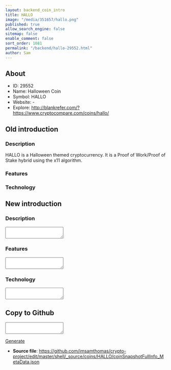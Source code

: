 ```yaml
---
layout: backend_coin_intro
title: HALLO
image: "/media/351657/hallo.png"
published: true
allow_search_engine: false
sitemap: false
enable_comment: false
sort_order: 1081
permalink: "/backend/hallo-29552.html"
author: Sam
---
```


## About

- ID: 29552
- Name: Halloween Coin
- Symbol: HALLO
- Website: -
- Explore: http://blankrefer.com/?https://www.cryptocompare.com/coins/hallo/


## Old introduction

### Description

<p>HALLO is a Halloween themed cryptocurrency. It is a Proof of Work/Proof of Stake hybrid using the x11 algorithm.</p>

### Features


### Technology




## New introduction


### Description
<textarea id="meta_description" name="description"></textarea>

### Features
<textarea id="meta_features" name="features"></textarea>

### Technology
<textarea id="meta_technology" name="technology"></textarea>


## Copy to Github

<textarea id="coinsnapshotfullinfo_metadata"></textarea>

<a href="#gen" onclick="generateMetaDatJson()">Generate</a>

- **Source file**: <a href="https://github.com/imsamthomas/crypto-project/edit/master/shell/_source/coins/HALLO/coinSnapshotFullInfo_MetaData.json">https://github.com/imsamthomas/crypto-project/edit/master/shell/_source/coins/HALLO/coinSnapshotFullInfo_MetaData.json</a>

